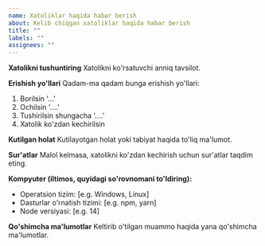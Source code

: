 ```yaml
---
name: Xatoliklar haqida habar berish
about: Kelib chiqgan xatoliklar haqida habar berish
title: ""
labels: ""
assignees: ""
---
```


**Xatolikni tushuntiring** Xatolikni ko'rsatuvchi anniq tavsilot.

**Erishish yo'llari** Qadam-ma qadam bunga erishish yo'llari:

1. Borilsin '...'
2. Ochilsin '....'
3. Tushirilsin shungacha '....'
4. Xatolik ko'zdan kechirilsin

**Kutilgan holat** Kutilayotgan holat yoki tabiyat haqida to'liq ma'lumot.

**Sur'atlar** Malol kelmasa, xatolikni ko'zdan kechirish uchun sur'atlar taqdim eting.

**Kompyuter (iltimos, quyidagi so'rovnomani to'ldiring):**

-   Operatsion tizim: [e.g. Windows, Linux]
-   Dasturlar o'rnatish tizimi: [e.g. npm, yarn]
-   Node versiyasi: [e.g. 14]

**Qo'shimcha ma'lumotlar** Keltirib o'tilgan muammo haqida yana qo'shimcha ma'lumotlar.
